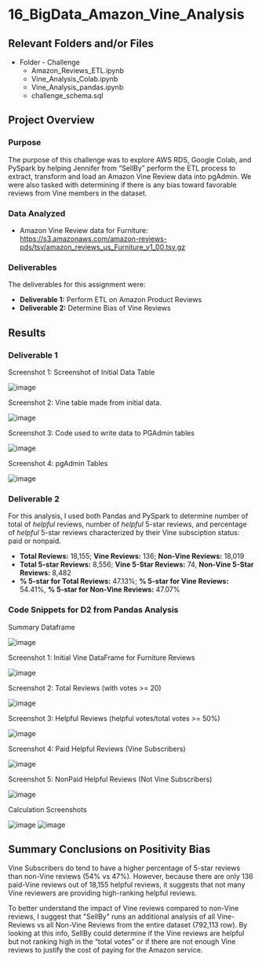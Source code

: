 # 16_BigData_Amazon_Vine_Analysis

## Relevant Folders and/or Files
-	Folder - Challenge
    -	Amazon_Reviews_ETL.ipynb
    -	Vine_Analysis_Colab.ipynb
    -	Vine_Analysis_pandas.ipynb
    -	challenge_schema.sql

## Project Overview
### Purpose

The purpose of this challenge was to explore AWS RDS, Google Colab, and PySpark by helping Jennifer from “SellBy” perform the ETL process to extract, transform and load an Amazon Vine Review data into pgAdmin.  We were also tasked with determining if there is any bias toward favorable reviews from Vine members in the dataset.

### Data Analyzed
-	Amazon Vine Review data for Furniture: https://s3.amazonaws.com/amazon-reviews-pds/tsv/amazon_reviews_us_Furniture_v1_00.tsv.gz

### Deliverables 
The deliverables for this assignment were:
-	**Deliverable 1:** Perform ETL on Amazon Product Reviews 
-	**Deliverable 2:** Determine Bias of Vine Reviews 

## Results

### Deliverable 1

Screenshot 1: Screenshot of Initial Data Table

![image](https://user-images.githubusercontent.com/92705556/162636641-1fff7b7f-0532-41f1-af63-19bd333e6a85.png)


Screenshot 2: Vine table made from initial data.

![image](https://user-images.githubusercontent.com/92705556/162636670-c3676468-7bc7-4fa7-9fa7-862911acf94b.png)


Screenshot 3: Code used to write data to PGAdmin tables

![image](https://user-images.githubusercontent.com/92705556/162636723-e0c30730-6d4c-4f40-b587-0415344a6ad1.png)


Screenshot 4: pgAdmin Tables

![image](https://user-images.githubusercontent.com/92705556/162636558-33f374dd-c31d-457e-8b60-7076d38595a4.png)

### Deliverable 2

For this analysis, I used both Pandas and PySpark to determine number of total of *helpful* reviews, number of *helpful* 5-star reviews, and percentage of *helpful* 5-star reviews characterized by their Vine subsciption status: paid or nonpaid. 
 
-	**Total Reviews:** 18,155; **Vine Reviews:** 136; **Non-Vine Reviews:** 18,019
-	**Total 5-star Reviews:** 8,556; **Vine 5-Star Reviews:** 74, **Non-Vine 5-Star Reviews:** 8,482
-	**% 5-star for Total Reviews:** 47.13%; **% 5-star for Vine Reviews:** 54.41%, **% 5-star for Non-Vine Reviews:** 47.07%

### Code Snippets for D2 from Pandas Analysis

Summary Dataframe

![image](https://user-images.githubusercontent.com/92705556/162636031-74dc2653-d300-4200-a20f-7040d6ac1be2.png)

Screenshot 1: Initial Vine DataFrame for Furniture Reviews
 
![image](https://user-images.githubusercontent.com/92705556/162636041-7dd9db2a-8572-49f5-b181-f20e90f5f468.png)


Screenshot 2: Total Reviews (with votes >= 20)
 
 ![image](https://user-images.githubusercontent.com/92705556/162636047-ecff40c9-3e71-4dba-a832-539bd3a12692.png)


Screenshot 3: Helpful Reviews (helpful votes/total votes >= 50%)

 ![image](https://user-images.githubusercontent.com/92705556/162636051-d403052a-da42-4ae3-b651-446e259f9770.png)
 

Screenshot 4: Paid Helpful Reviews (Vine Subscribers)
 
![image](https://user-images.githubusercontent.com/92705556/162636060-d0933590-3dae-4abd-a691-42a1f4887a08.png)


Screenshot 5: NonPaid Helpful Reviews (Not Vine Subscribers)
 
![image](https://user-images.githubusercontent.com/92705556/162636068-7bdcc138-c9bb-4041-b88c-fd4964ad9254.png)


Calculation Screenshots

 ![image](https://user-images.githubusercontent.com/92705556/162636078-9a3df07d-5104-48df-9278-fd262c6dc79f.png)
 ![image](https://user-images.githubusercontent.com/92705556/162636089-567322fd-4471-4b9f-b882-c7227f438dc5.png)

 
## Summary Conclusions on Positivity Bias

Vine Subscribers do tend to have a higher percentage of 5-star reviews than non-Vine reviews (54% vs 47%).  However, because there are only 136 paid-Vine reviews out of 18,155 helpful reviews, it suggests that not many Vine reviewers are providing high-ranking helpful reviews. 

To better understand the impact of Vine reviews compared to non-Vine reviews, I suggest that "SellBy" runs an additional analysis of all Vine-Reviews vs all Non-Vine Reviews from the entire dataset (792,113 row).  By looking at this info, SellBy could determine if the Vine reviews are helpful but not ranking high in the “total votes” or if there are not enough Vine reviews to justify the cost of paying for the Amazon service.
